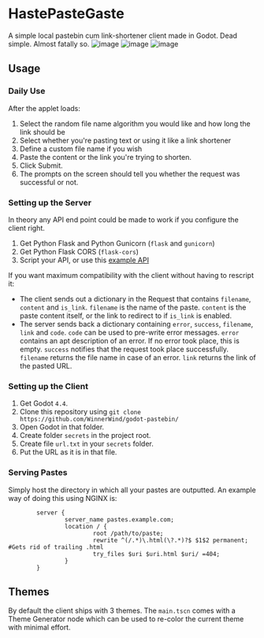 # HastePasteGaste
A simple local pastebin cum link-shortener client made in Godot. Dead simple. Almost fatally so.
![image](https://github.com/user-attachments/assets/842c7a11-d58f-46e1-96b1-8372af5ff9dd)
![image](https://github.com/user-attachments/assets/73e29aa5-c17b-4c5d-b1cd-055a01a44bde)
![image](https://github.com/user-attachments/assets/3004e803-e4c0-4296-9a8d-34830ca39e59)


## Usage
### Daily Use
After the applet loads:
1. Select the random file name algorithm you would like and how long the link should be
2. Select whether you're pasting text or using it like a link shortener
3. Define a custom file name if you wish
4. Paste the content or the link you're trying to shorten.
5. Click Submit.
6. The prompts on the screen should tell you whether the request was successful or not.
### Setting up the Server
In theory any API end point could be made to work if you configure the client right.
1. Get Python Flask and Python Gunicorn (`flask` and `gunicorn`)
2. Get Python Flask CORS (`flask-cors`)
3. Script your API, or use this [example API](https://hastebin.com/share/urigekeqod.kotlin)

If you want maximum compatibility with the client without having to rescript it:

- The client sends out a dictionary in the Request that contains `filename`, `content` and `is_link`. `filename` is the name of the paste. `content` is the paste content itself, or the link to redirect to if `is_link` is enabled.
- The server sends back a dictionary containing `error`, `success`, `filename`, `link` and `code`. `code` can be used to pre-write error messages. `error` contains an apt description of an error. If no error took place, this is empty. `success` notifies that the request took place successfully. `filename` returns the file name in case of an error. `link` returns the link of the pasted URL.

### Setting up the Client
1. Get Godot `4.4`.
2. Clone this repository using `git clone https://github.com/WinnerWind/godot-pastebin/`
3. Open Godot in that folder.
4. Create folder `secrets` in the project root.
5. Create file `url.txt` in your `secrets` folder.
6. Put the URL as it is in that file.

### Serving Pastes
Simply host the directory in which all your pastes are outputted. An example way of doing this using NGINX is:
```nginx
        server {
                server_name pastes.example.com;
                location / {
                        root /path/to/paste;
                        rewrite ^(/.*)\.html(\?.*)?$ $1$2 permanent; #Gets rid of trailing .html
                        try_files $uri $uri.html $uri/ =404;
                }
        }
```

## Themes
By default the client ships with 3 themes. The `main.tscn` comes with a Theme Generator node which can be used to re-color the current theme with minimal effort.
